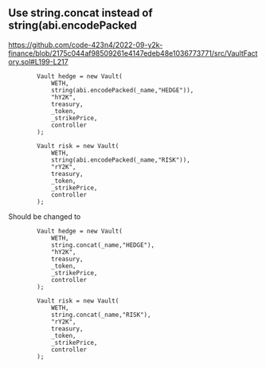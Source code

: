 ## Use string.concat instead of string(abi.encodePacked

https://github.com/code-423n4/2022-09-y2k-finance/blob/2175c044af98509261e4147edeb48e1036773771/src/VaultFactory.sol#L199-L217

```
        Vault hedge = new Vault(
            WETH,
            string(abi.encodePacked(_name,"HEDGE")),
            "hY2K",
            treasury,
            _token,
            _strikePrice,
            controller
        );

        Vault risk = new Vault(
            WETH,
            string(abi.encodePacked(_name,"RISK")),
            "rY2K",
            treasury,
            _token,
            _strikePrice,
            controller
        );
```

Should be changed to

```
        Vault hedge = new Vault(
            WETH,
            string.concat(_name,"HEDGE"),
            "hY2K",
            treasury,
            _token,
            _strikePrice,
            controller
        );

        Vault risk = new Vault(
            WETH,
            string.concat(_name,"RISK"),
            "rY2K",
            treasury,
            _token,
            _strikePrice,
            controller
        );
```
